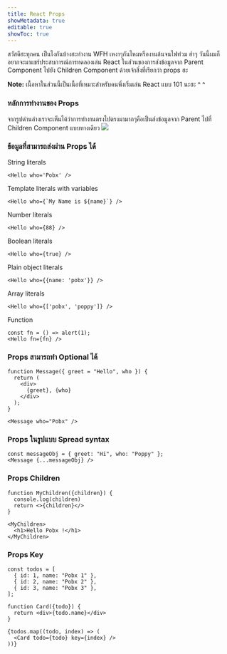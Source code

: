 ```yaml
---
title: React Props
showMetadata: true
editable: true
showToc: true
---
```


สวัสดีฮะทุกคน เป็นไงกันบ้างฮะทำงาน WFH เหงาๆกันไหมหรืองานล้นจนไฟท่วม ฮ่าๆ วันนี้ผมก็อยากจะมาแชร์ประสบการณ์การทดลองเล่น React ในส่วนของการส่งข้อมูลจาก Parent Component ไปยัง Children Component
ด้วยเจ้าสิ่งที่เรียกว่า props ฮะ

**Note:** เนื้อหาในส่วนนี้เป็นเนื้อที่เหมาะสำหรับคนพึ่งเริ่มเล่น React แบบ 101 นะฮะ ^ ^

### หลักการทำงานของ Props
จากรูปด่านล่างเราจะเห็นได้ว่าการทำงานตรงไปตรงมามากๆคือเป็นส่งข้อมูลจาก Parent ไปที่ Children Component แบบทางเดียว
![](https://www.techdiagonal.com/wp-content/uploads/2019/09/react-props-blog-image-design.jpg)

### ข้อมูลที่สามารถส่งผ่าน Props ได้
String literals
```
<Hello who='Pobx' />
```
Template literals with variables
```
<Hello who={`My Name is ${name}`} />
```
Number literals
```
<Hello who={88} />
```
Boolean literals
```
<Hello who={true} />
```
Plain object literals
```
<Hello who={{name: 'pobx'}} />
```
Array literals
```
<Hello who={['pobx', 'poppy']} />
```
Function
```
const fn = () => alert(1);
<Hello fn={fn} />
```

### Props สามารถทำ Optional ได้
```
function Message({ greet = "Hello", who }) {
  return (
    <div>
      {greet}, {who}
    </div>
  );
}

<Message who="Pobx" />
```

### Props ในรูปแบบ Spread syntax
```
const messageObj = { greet: "Hi", who: "Poppy" };
<Message {...messageObj} />
```

### Props Children
```
function MyChildren({children}) {
  console.log(children)
  return <>{children}</>
}

<MyChildren>
  <h1>Hello Pobx !</h1>
</MyChildren>
```

### Props Key
```
const todos = [
  { id: 1, name: "Pobx 1" },
  { id: 2, name: "Pobx 2" },
  { id: 3, name: "Pobx 3" },
];

function Card({todo}) {
  return <div>{todo.name}</div>
}

{todos.map((todo, index) => (
  <Card todo={todo} key={index} />
))}
```
